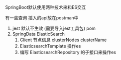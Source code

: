 SpringBoot默认使用两种技术来和ES交互

有一些查询 插入的api放在postman中

1. jest 默认不生效 (需要导入jest工具包) pom
2. SpringData ElasticSearch
    1) Client 节点信息 clusterNodes clusterName
    2) ElasticsearchTemplate 操作es
    3) 编写 ElasticsearchRepository 的子接口来操作es